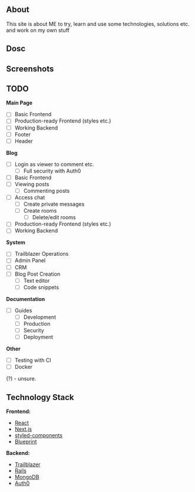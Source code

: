 ## About

This site is about ME to try, learn and use some technologies, solutions etc. and work on my own stuff

## Dosc

<!-- TODO -->
<!-- https://www.docz.site/ -->

<!-- [Here :zap:](https://docs.kkp.tech/) -->

##  Screenshots

## TODO
**Main Page**
* [ ]  Basic Frontend
  * [ ] Production-ready Frontend (styles etc.)
* [ ] Working Backend
* [ ] Footer
* [ ] Header

**Blog**

* [ ] Login as viewer to comment etc.
  * [ ] Full security with Auth0
* [ ]  Basic Frontend
  * [ ] Viewing posts
    * [ ] Commenting posts
  * [ ] Access chat
    * [ ] Create private messages
    * [ ] Create rooms
      * [ ] Delete/edit rooms
  * [ ] Production-ready Frontend (styles etc.)
* [ ]  Working Backend

**System**
* [ ] Trailblazer Operations
* [ ] Admin Panel
* [ ] CRM
* [ ] Blog Post Creation
  * [ ] Text editor
  * [ ] Code snippets

**Documentation**

* [ ] Guides
  * [ ] Development
  * [ ] Production
  * [ ] Security
  * [ ] Deployment

**Other**

* [ ] Testing with CI
* [ ] Docker

(?) - unsure.

## Technology Stack

**Frontend:**

- [React](https://reactjs.org/)
- [Next.js](https://nextjs.org/)
- [styled-components](https://www.styled-components.com/)
- [Blueprint](https://blueprintjs.com/ ) <!-- -  maybe -->

**Backend:**

- [Trailblazer](http://trailblazer.to)
- [Rails](https://rubyonrails.org/)
- [MongoDB](https://www.mongodb.com/)  <!-- Maybe -->
- [Auth0](https://auth0.com/)
